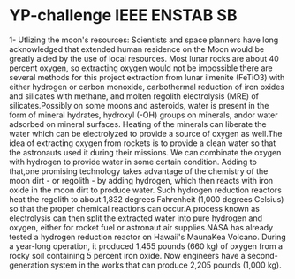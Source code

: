 # YP-challenge IEEE ENSTAB SB
1- Utlizing the moon's resources:
Scientists and space planners have long acknowledged that extended human residence on the Moon would be greatly aided by the use of local resources. Most lunar rocks are about 40 percent oxygen, so extracting oxygen would not be impossible there are several methods for this project extraction from lunar ilmenite (FeTiO3) with either hydrogen or carbon monoxide, carbothermal reduction of iron oxides and silicates with methane, and  molten regolith electrolysis (MRE) of silicates.Possibly on some moons and asteroids, water is present in the form of mineral hydrates, hydroxyl (-OH) groups on minerals, andor water adsorbed on mineral surfaces. Heating of the minerals can liberate the water which can be electrolyzed to provide a source of oxygen as well.The idea of extracting oxygen from rockets is to provide a clean water so that the astronauts used it during their missions. We can combinate the oxygen with hydrogen to provide water in some certain condition. Adding to that,one promising technology takes advantage of the chemistry of the moon dirt - or regolith - by adding hydrogen, which then reacts with iron oxide in the moon dirt to produce water. Such hydrogen reduction reactors heat the regolith to about 1,832 degrees Fahrenheit (1,000 degrees Celsius) so that the proper chemical reactions can occur.A process known as electrolysis can then split the extracted water into pure hydrogen and oxygen, either for rocket fuel or astronaut air supplies.NASA has already tested a hydrogen reduction reactor on Hawaii's MaunaKea Volcano. During a year-long operation, it produced 1,455 pounds (660 kg) of oxygen from a rocky soil containing 5 percent iron oxide. Now engineers have a second-generation system in the works that can produce 2,205 pounds (1,000 kg).
